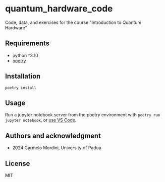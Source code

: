 # quantum_hardware_code

Code, data, and exercises for the course "Introduction to Quantum Hardware"

## Requirements

- python ^3.10
- [poetry](https://python-poetry.org/)

## Installation

    poetry install

## Usage

Run a jupyter notebook server from the poetry environment with `poetry run jupyter notebook`, or [use VS Code](https://code.visualstudio.com/docs/datascience/jupyter-notebooks).

## Authors and acknowledgment

- 2024 Carmelo Mordini, University of Padua

## License

MIT
